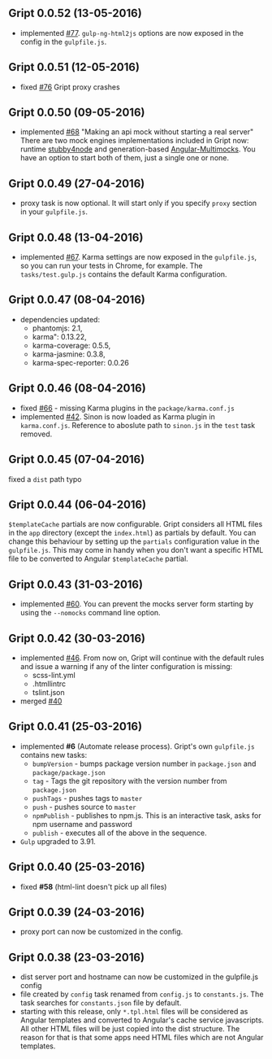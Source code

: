 ## Gript 0.0.52 (13-05-2016)

- implemented [#77](https://github.com/Nykredit/gript/issues/77).  `gulp-ng-html2js` options are now exposed in the config in the `gulpfile.js`. 

## Gript 0.0.51 (12-05-2016)

- fixed [#76](https://github.com/Nykredit/gript/issues/76) Gript proxy crashes

## Gript 0.0.50 (09-05-2016)

- implemented [#68](https://github.com/Nykredit/gript/issues/68) "Making an api mock without starting a real server"
There are two mock engines implementations included in Gript now: runtime [stubby4node](https://github.com/mrak/stubby4node) and generation-based [Angular-Multimocks](https://github.com/wongatech/angular-multimocks).
You have an option to start both of them, just a single one or none.

## Gript 0.0.49 (27-04-2016)

- proxy task is now optional. It will start only if you specify `proxy` section in your `gulpfile.js`. 

## Gript 0.0.48 (13-04-2016)

- implemented [#67](https://github.com/Nykredit/gript/issues/67). Karma settings are now exposed in the `gulpfile.js`, so you can run your tests in Chrome, for example. The `tasks/test.gulp.js` contains the default Karma configuration. 

## Gript 0.0.47 (08-04-2016)

 - dependencies updated:
    - phantomjs: 2.1,
    - karma": 0.13.22,
    - karma-coverage: 0.5.5,
    - karma-jasmine: 0.3.8,
    - karma-spec-reporter: 0.0.26

## Gript 0.0.46 (08-04-2016)

 - fixed [#66](https://github.com/Nykredit/gript/issues/66) - missing Karma plugins in the `package/karma.conf.js` 
 - implemented [#42](https://github.com/Nykredit/gript/issues/42). Sinon is now loaded as Karma plugin in `karma.conf.js`. Reference to aboslute path to `sinon.js` in the `test` task removed.
 
## Gript 0.0.45 (07-04-2016)
fixed a `dist` path typo

## Gript 0.0.44 (06-04-2016)
`$templateCache` partials are now configurable.
Gript considers all HTML files in the `app` directory (except the `index.html`) as partials by default. 
You can change this behaviour by setting up the `partials` configuration value in the `gulpfile.js`.
This may come in handy when you don't want a specific HTML file to be converted to Angular `$templateCache` partial.


## Gript 0.0.43 (31-03-2016)

 - implemented [#60](https://github.com/Nykredit/gript/issues/60). You can prevent the mocks server form starting by using the `--nomocks` command line option.

## Gript 0.0.42 (30-03-2016)

 - implemented [#46](https://github.com/Nykredit/gript/issues/46). From now on, Gript will continue with the default rules and issue a warning if any of the linter configuration is missing:
    - scss-lint.yml
    - .htmllintrc
    - tslint.json
 - merged [#40](https://github.com/Nykredit/gript/pull/40)
 
## Gript 0.0.41 (25-03-2016)

 - implemented **#6** (Automate release process). Gript's own `gulpfile.js` contains new tasks:
 	- `bumpVersion` - bumps package version number in `package.json` and `package/package.json`
 	- `tag` - Tags the git repository with the version number from `package.json`
 	- `pushTags` - pushes tags to `master`
 	- `push` - pushes source to `master`
 	- `npmPublish` - publishes to npm.js. This is an interactive task, asks for npm username and password
 	- `publish` - executes all of the above in the sequence.
 - `Gulp` upgraded to 3.91.
 
## Gript 0.0.40 (25-03-2016)

 - fixed **#58** (html-lint doesn't pick up all files)

## Gript 0.0.39 (24-03-2016)

 - proxy port can now be customized in the config.

## Gript 0.0.38 (23-03-2016)

 - dist server port and hostname can now be customized in the gulpfile.js config
 - file created by `config` task renamed from `config.js` to `constants.js`. The task searches for `constants.json` file by default.
 - starting with this release, only `*.tpl.html` files will be considered as Angular templates and converted to Angular's cache service javascripts. All other HTML files will be just copied into the dist structure. The reason for that is that some apps need HTML files which are not Angular templates.
